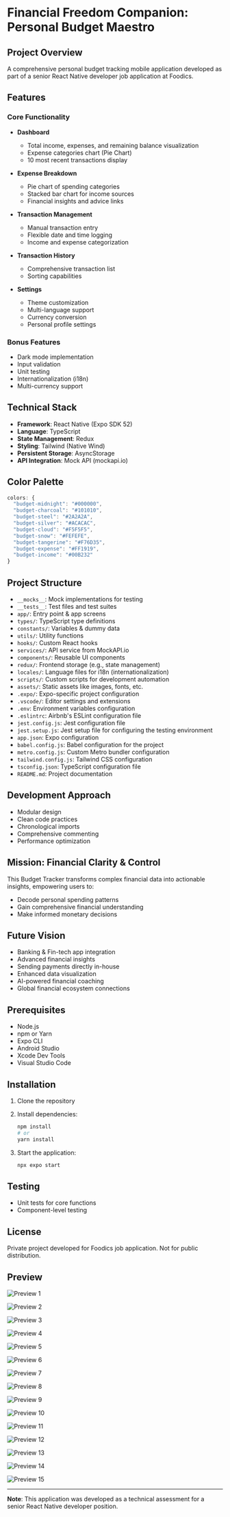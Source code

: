 # Financial Freedom Companion: Personal Budget Maestro

## Project Overview

A comprehensive personal budget tracking mobile application developed as part of a senior React Native developer job application at Foodics.

## Features

### Core Functionality

- **Dashboard**
  - Total income, expenses, and remaining balance visualization
  - Expense categories chart (Pie Chart)
  - 10 most recent transactions display

- **Expense Breakdown**
  - Pie chart of spending categories
  - Stacked bar chart for income sources
  - Financial insights and advice links

- **Transaction Management**
  - Manual transaction entry
  - Flexible date and time logging
  - Income and expense categorization

- **Transaction History**
  - Comprehensive transaction list
  - Sorting capabilities

- **Settings**
  - Theme customization
  - Multi-language support
  - Currency conversion
  - Personal profile settings

### Bonus Features

- Dark mode implementation
- Input validation
- Unit testing
- Internationalization (i18n)
- Multi-currency support

## Technical Stack

- **Framework**: React Native (Expo SDK 52)
- **Language**: TypeScript
- **State Management**: Redux
- **Styling**: Tailwind (Native Wind)
- **Persistent Storage**: AsyncStorage
- **API Integration**: Mock API (mockapi.io)

## Color Palette

```javascript
colors: {
  "budget-midnight": "#000000",
  "budget-charcoal": "#101010",
  "budget-steel": "#2A2A2A",
  "budget-silver": "#ACACAC",
  "budget-cloud": "#F5F5F5",
  "budget-snow": "#FEFEFE",
  "budget-tangerine": "#F76D35",
  "budget-expense": "#FF1919",
  "budget-income": "#00B232"
}
```

## Project Structure

- `__mocks__`: Mock implementations for testing
- `__tests__`: Test files and test suites
- `app/`: Entry point & app screens
- `types/`: TypeScript type definitions
- `constants/`: Variables & dummy data
- `utils/`: Utility functions
- `hooks/`: Custom React hooks
- `services/`: API service from MockAPI.io
- `components/`: Reusable UI components
- `redux/`: Frontend storage (e.g., state management)
- `locales/`: Language files for i18n (internationalization)
- `scripts/`: Custom scripts for development automation
- `assets/`: Static assets like images, fonts, etc.
- `.expo/`: Expo-specific project configuration
- `.vscode/`: Editor settings and extensions
- `.env`: Environment variables configuration
- `.eslintrc`: Airbnb's ESLint configuration file
- `jest.config.js`: Jest configuration file
- `jest.setup.js`: Jest setup file for configuring the testing environment
- `app.json`: Expo configuration
- `babel.config.js`: Babel configuration for the project
- `metro.config.js`: Custom Metro bundler configuration
- `tailwind.config.js`: Tailwind CSS configuration
- `tsconfig.json`: TypeScript configuration file
- `README.md`: Project documentation

## Development Approach

- Modular design
- Clean code practices
- Chronological imports
- Comprehensive commenting
- Performance optimization

## Mission: Financial Clarity & Control

This Budget Tracker transforms complex financial data into actionable insights, empowering users to:

- Decode personal spending patterns
- Gain comprehensive financial understanding
- Make informed monetary decisions

## Future Vision

- Banking & Fin-tech app integration
- Advanced financial insights
- Sending payments directly in-house
- Enhanced data visualization
- AI-powered financial coaching
- Global financial ecosystem connections

## Prerequisites

- Node.js
- npm or Yarn
- Expo CLI
- Android Studio
- Xcode Dev Tools
- Visual Studio Code

## Installation

1. Clone the repository
2. Install dependencies:

   ```bash
   npm install
   # or
   yarn install
   ```

3. Start the application:

   ```bash
   npx expo start
   ```

## Testing

- Unit tests for core functions
- Component-level testing

## License

Private project developed for Foodics job application. Not for public distribution.

## Preview

![Preview 1](assets/preview/1.png)

![Preview 2](assets/preview/2.png)

![Preview 3](assets/preview/3.png)

![Preview 4](assets/preview/4.png)

![Preview 5](assets/preview/5.png)

![Preview 6](assets/preview/6.png)

![Preview 7](assets/preview/7.png)

![Preview 8](assets/preview/8.png)

![Preview 9](assets/preview/9.png)

![Preview 10](assets/preview/10.png)

![Preview 11](assets/preview/11.png)

![Preview 12](assets/preview/12.png)

![Preview 13](assets/preview/13.png)

![Preview 14](assets/preview/14.png)

![Preview 15](assets/preview/15.png)

---

**Note**: This application was developed as a technical assessment for a senior React Native developer position.
